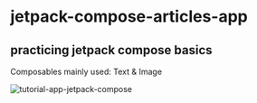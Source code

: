 # jetpack-compose-articles-app

## practicing jetpack compose basics 

Composables mainly used: Text & Image

![tutorial-app-jetpack-compose](https://user-images.githubusercontent.com/85868026/178212403-71634995-e45d-45e7-8cb8-00f684705e2e.png)
